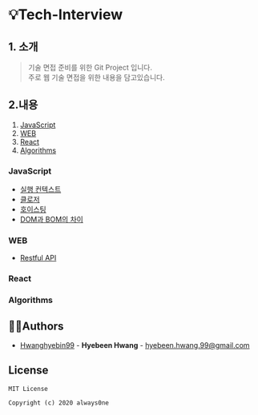 # 💡Tech-Interview
## 1. 소개
> 기술 면접 준비를 위한 Git Project 입니다.  
> 주로 웹 기술 면접을 위한 내용을 담고있습니다. 

## 2.내용
  1. [JavaScript](###JavaScript)
  2. [WEB](###WEB)
  2. [React](###React)
  2. [Algorithms](###Algorithms)

### JavaScript
* [실행 컨텍스트](https://github.com/Hwanghyebin99/Tech-Interview/blob/master/Javascript/%EC%8B%A4%ED%96%89%20%EC%BB%A8%ED%85%8D%EC%8A%A4%ED%8A%B8.md)
* [클로저](https://github.com/Hwanghyebin99/Tech-Interview/blob/master/Javascript/클로저(Closure).md)
* [호이스팅](https://github.com/Hwanghyebin99/Tech-Interview/blob/master/Javascript/호이스팅.md)
* [DOM과 BOM의 차이](https://github.com/Hwanghyebin99/Tech-Interview/blob/master/Javascript/DOM과_BOM.md)

### WEB
* [Restful API](https://github.com/Hwanghyebin99/Tech-Interview/blob/master/Web/REST%20API란.md)

### React


### Algorithms


## 👩‍💻Authors
  - [Hwanghyebin99](https://github.com/Hwanghyebin99) - **Hyebeen Hwang** - <hyebeen.hwang.99@gmail.com>

## License

```
MIT License

Copyright (c) 2020 always0ne